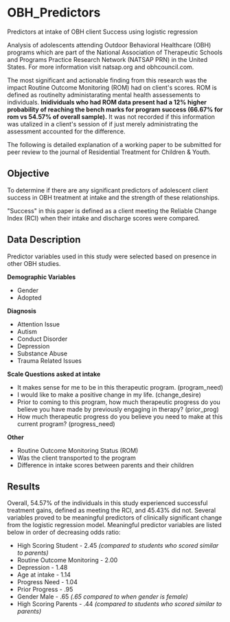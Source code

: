 # OBH_Predictors
Predictors at intake of OBH client Success using logistic regression

Analysis of adolescents attending Outdoor Behavioral Healthcare (OBH) programs which are part of the National Association of Therapeutic Schools and Programs Practice Research Network (NATSAP PRN) in the United States.  For more information visit natsap.org and obhcouncil.com.  

The most significant and actionable finding from this research was the impact Routine Outcome Monitoring (ROM) had on client's scores.  ROM is defined as routinelty administarating mental health assessements to individuals.  **Inidividuals who had ROM data present had a 12% higher probability of reaching the bench marks for program success (66.67% for rom vs 54.57% of overall sample).**  It was not recorded if this information was utalized in a client's session of if just merely administrating the assessment accounted for the difference.   

The following is detailed explanation of a working paper to be submitted for peer review to the journal of Residential Treatment for Children & Youth.  

## Objective  

To determine if there are any significant predictors of adolescent client success in OBH treatment at intake and the strength of these relationships.  

"Success" in this paper is defined as a client meeting the Reliable Change Index (RCI) when their intake and discharge scores were compared.  

## Data Description

Predictor variables used in this study were selected based on presence in other OBH studies.  

**Demographic Variables**
  * Gender  
  * Adopted  
  
**Diagnosis**
  * Attention Issue  
  * Autism  
  * Conduct Disorder  
  * Depression  
  * Substance Abuse  
  * Trauma Related Issues  
  
**Scale Questions asked at intake**
  * It makes sense for me to be in this therapeutic program. (program_need)  
  * I would like to make a positive change in my life. (change_desire)  
  * Prior to coming to this program, how much therapeutic progress do you believe you have made by previously engaging in therapy? (prior_prog)  
  * How much therapeutic progress do you believe you need to make at this current program? (progress_need)
  
**Other**  
  * Routine Outcome Monitoring Status (ROM)
  * Was the client transported to the program  
  * Difference in intake scores between parents and their children


## Results

Overall, 54.57% of the individuals in this study experienced successful treatment gains, defined as meeting the RCI, and 45.43% did not.  Several variables proved to be meaningful predictors of clinically significant change from the logistic regression model.  Meaningful predictor variables are listed below in order of decreasing odds ratio:  

* High Scoring Student - 2.45 *(compared to students who scored similar to parents)*  
* Routine Outcome Monitoring - 2.00  
* Depression - 1.48  
* Age at intake - 1.14  
* Progress Need - 1.04  
* Prior Progress - .95  
* Gender Male - .65 *(.65 compared to when gender is female)*  
* High Scoring Parents - .44 *(compared to students who scored similar to parents)*  


